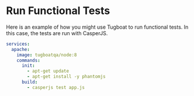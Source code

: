 # Run Functional Tests

Here is an example of how you might use Tugboat to run functional tests. In this
case, the tests are run with CasperJS.

```yaml
services:
  apache:
    image: tugboatqa/node:8
    commands:
      init:
        - apt-get update
        - apt-get install -y phantomjs
      build:
        - casperjs test app.js
```
